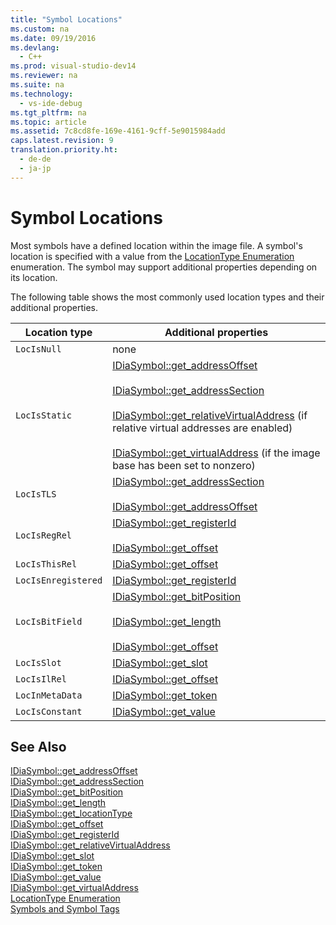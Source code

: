 ```yaml
---
title: "Symbol Locations"
ms.custom: na
ms.date: 09/19/2016
ms.devlang: 
  - C++
ms.prod: visual-studio-dev14
ms.reviewer: na
ms.suite: na
ms.technology: 
  - vs-ide-debug
ms.tgt_pltfrm: na
ms.topic: article
ms.assetid: 7c8cd8fe-169e-4161-9cff-5e9015984add
caps.latest.revision: 9
translation.priority.ht: 
  - de-de
  - ja-jp
---
```

# Symbol Locations
Most symbols have a defined location within the image file. A symbol's location is specified with a value from the [LocationType Enumeration](../vs140/LocationType.md) enumeration. The symbol may support additional properties depending on its location.  
  
 The following table shows the most commonly used location types and their additional properties.  
  
|Location type|Additional properties|  
|-------------------|---------------------------|  
|`LocIsNull`|none|  
|`LocIsStatic`|[IDiaSymbol::get_addressOffset](../vs140/IDiaSymbol--get_addressOffset.md)<br /><br /> [IDiaSymbol::get_addressSection](../vs140/IDiaSymbol--get_addressSection.md)<br /><br /> [IDiaSymbol::get_relativeVirtualAddress](../vs140/IDiaSymbol--get_relativeVirtualAddress.md) (if relative virtual addresses are enabled)<br /><br /> [IDiaSymbol::get_virtualAddress](../vs140/IDiaSymbol--get_virtualAddress.md) (if the image base has been set to nonzero)|  
|`LocIsTLS`|[IDiaSymbol::get_addressSection](../vs140/IDiaSymbol--get_addressSection.md)<br /><br /> [IDiaSymbol::get_addressOffset](../vs140/IDiaSymbol--get_addressOffset.md)|  
|`LocIsRegRel`|[IDiaSymbol::get_registerId](../vs140/IDiaSymbol--get_registerId.md)<br /><br /> [IDiaSymbol::get_offset](../vs140/IDiaSymbol--get_offset.md)|  
|`LocIsThisRel`|[IDiaSymbol::get_offset](../vs140/IDiaSymbol--get_offset.md)|  
|`LocIsEnregistered`|[IDiaSymbol::get_registerId](../vs140/IDiaSymbol--get_registerId.md)|  
|`LocIsBitField`|[IDiaSymbol::get_bitPosition](../vs140/IDiaSymbol--get_bitPosition.md)<br /><br /> [IDiaSymbol::get_length](../vs140/IDiaSymbol--get_length.md)<br /><br /> [IDiaSymbol::get_offset](../vs140/IDiaSymbol--get_offset.md)|  
|`LocIsSlot`|[IDiaSymbol::get_slot](../vs140/IDiaSymbol--get_slot.md)|  
|`LocIsIlRel`|[IDiaSymbol::get_offset](../vs140/IDiaSymbol--get_offset.md)|  
|`LocInMetaData`|[IDiaSymbol::get_token](../vs140/IDiaSymbol--get_token.md)|  
|`LocIsConstant`|[IDiaSymbol::get_value](../vs140/IDiaSymbol--get_value.md)|  
  
## See Also  
 [IDiaSymbol::get_addressOffset](../vs140/IDiaSymbol--get_addressOffset.md)   
 [IDiaSymbol::get_addressSection](../vs140/IDiaSymbol--get_addressSection.md)   
 [IDiaSymbol::get_bitPosition](../vs140/IDiaSymbol--get_bitPosition.md)   
 [IDiaSymbol::get_length](../vs140/IDiaSymbol--get_length.md)   
 [IDiaSymbol::get_locationType](../vs140/IDiaSymbol--get_locationType.md)   
 [IDiaSymbol::get_offset](../vs140/IDiaSymbol--get_offset.md)   
 [IDiaSymbol::get_registerId](../vs140/IDiaSymbol--get_registerId.md)   
 [IDiaSymbol::get_relativeVirtualAddress](../vs140/IDiaSymbol--get_relativeVirtualAddress.md)   
 [IDiaSymbol::get_slot](../vs140/IDiaSymbol--get_slot.md)   
 [IDiaSymbol::get_token](../vs140/IDiaSymbol--get_token.md)   
 [IDiaSymbol::get_value](../vs140/IDiaSymbol--get_value.md)   
 [IDiaSymbol::get_virtualAddress](../vs140/IDiaSymbol--get_virtualAddress.md)   
 [LocationType Enumeration](../vs140/LocationType.md)   
 [Symbols and Symbol Tags](../vs140/Symbols-and-Symbol-Tags.md)